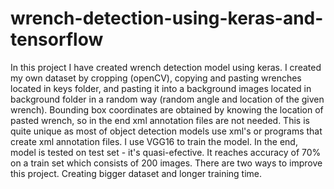 # wrench-detection-using-keras-and-tensorflow
In this project I have created wrench detection model using keras. I created my own dataset by cropping (openCV), copying and pasting wrenches located in keys folder,
and pasting it into a background images located in background folder in a random way (random angle and location of the given wrench). Bounding box coordinates are 
obtained by knowing the location of pasted wrench, so in the end xml annotation files are not needed. This is quite unique as most of object detection models use
xml's or programs that create xml annotation files. I use VGG16 to train the model. In the end, model is tested on test set - it's quasi-efective. It reaches accuracy 
of 70% on a train set which consists of 200 images. There are two ways to improve this project. Creating bigger dataset and longer training time. 
